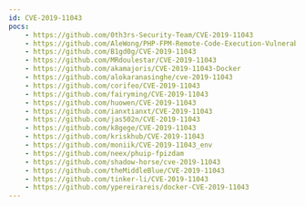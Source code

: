 ```yaml
---
id: CVE-2019-11043
pocs:
    - https://github.com/0th3rs-Security-Team/CVE-2019-11043
    - https://github.com/AleWong/PHP-FPM-Remote-Code-Execution-Vulnerability-CVE-2019-11043-
    - https://github.com/B1gd0g/CVE-2019-11043
    - https://github.com/MRdoulestar/CVE-2019-11043
    - https://github.com/akamajoris/CVE-2019-11043-Docker
    - https://github.com/alokaranasinghe/cve-2019-11043
    - https://github.com/corifeo/CVE-2019-11043
    - https://github.com/fairyming/CVE-2019-11043
    - https://github.com/huowen/CVE-2019-11043
    - https://github.com/ianxtianxt/CVE-2019-11043
    - https://github.com/jas502n/CVE-2019-11043
    - https://github.com/k8gege/CVE-2019-11043
    - https://github.com/kriskhub/CVE-2019-11043
    - https://github.com/moniik/CVE-2019-11043_env
    - https://github.com/neex/phuip-fpizdam
    - https://github.com/shadow-horse/cve-2019-11043
    - https://github.com/theMiddleBlue/CVE-2019-11043
    - https://github.com/tinker-li/CVE-2019-11043
    - https://github.com/ypereirareis/docker-CVE-2019-11043
---
```

